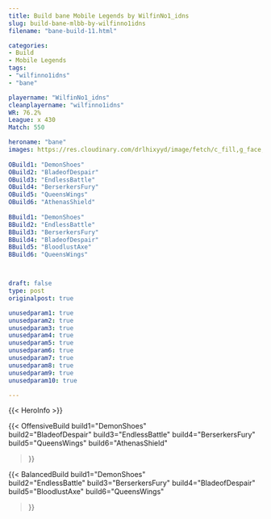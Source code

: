 ```yaml
---
title: Build bane Mobile Legends by WilfinNo1_idns
slug: build-bane-mlbb-by-wilfinno1idns
filename: "bane-build-11.html"

categories: 
- Build 
- Mobile Legends
tags: 
- "wilfinno1idns"
- "bane"

playername: "WilfinNo1_idns"
cleanplayername: "wilfinno1idns"
WR: 76.2%
League: x 430
Match: 550 

heroname: "bane"
images: https://res.cloudinary.com/drlhixyyd/image/fetch/c_fill,g_face,f_auto/https://cdn2-build.mobagenie.my.id/p/images/banner/full/bane.jpg
 
OBuild1: "DemonShoes"  
OBuild2: "BladeofDespair" 
OBuild3: "EndlessBattle" 
OBuild4: "BerserkersFury" 
OBuild5: "QueensWings" 
OBuild6: "AthenasShield" 
 
BBuild1: "DemonShoes"  
BBuild2: "EndlessBattle" 
BBuild3: "BerserkersFury" 
BBuild4: "BladeofDespair" 
BBuild5: "BloodlustAxe" 
BBuild6: "QueensWings"



draft: false
type: post
originalpost: true

unusedparam1: true
unusedparam2: true
unusedparam3: true
unusedparam4: true
unusedparam5: true
unusedparam6: true
unusedparam7: true
unusedparam8: true
unusedparam9: true
unusedparam10: true

---
```


{{< HeroInfo >}} 

{{< OffensiveBuild 
build1="DemonShoes"  
build2="BladeofDespair" 
build3="EndlessBattle" 
build4="BerserkersFury" 
build5="QueensWings" 
build6="AthenasShield" 
 >}} 

{{< BalancedBuild 
build1="DemonShoes"  
build2="EndlessBattle" 
build3="BerserkersFury" 
build4="BladeofDespair" 
build5="BloodlustAxe" 
build6="QueensWings" 
 >}}

